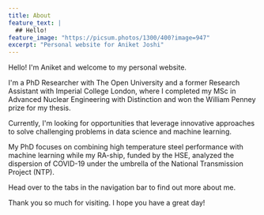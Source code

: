 ```yaml
---
title: About
feature_text: |
  ## Hello!
feature_image: "https://picsum.photos/1300/400?image=947"
excerpt: "Personal website for Aniket Joshi"
---
```


Hello! I'm Aniket and welcome to my personal website. 

I'm a PhD Researcher with The Open University and a former Research Assistant with Imperial College London, where I completed my MSc in Advanced Nuclear Engineering with Distinction and won the William Penney prize for my thesis. 

Currently, I'm looking for opportunities that leverage innovative approaches to solve challenging problems in data science and machine learning.

My PhD focuses on combining high temperature steel performance with machine learning while my RA-ship, funded by the HSE, analyzed the dispersion of COVID-19 under the umbrella of the National Transmission Project (NTP).

Head over to the tabs in the navigation bar to find out more about me.

Thank you so much for visiting. I hope you have a great day!
